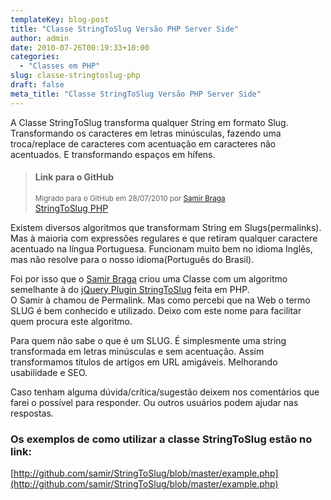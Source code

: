```yaml
---
templateKey: blog-post
title: "Classe StringToSlug Versão PHP Server Side"
author: admin
date: 2010-07-26T00:19:33+10:00
categories:
  - "Classes em PHP"
slug: classe-stringtoslug-php
draft: false
meta_title: "Classe StringToSlug Versão PHP Server Side"
---
```


A Classe StringToSlug transforma qualquer String em formato Slug. Transformando os caracteres em letras minúsculas, fazendo uma troca/replace de caracteres com acentuação em caracteres não acentuados. E transformando espaços em hífens.

> #### Link para o GitHub
>
> <small>Migrado para o GitHub em 28/07/2010 por [Samir Braga](http://twitter.com/samirbraga/)</small>\
> [StringToSlug PHP](http://github.com/samir/StringToSlug)

Existem diversos algoritmos que transformam String em Slugs(permalinks). Mas à maioria com expressões regulares e que retiram qualquer caractere acentuado na língua Portuguesa. Funcionam muito bem no idioma Inglês, mas não resolve para o nosso idioma(Português do Brasil).


Foi por isso que o [Samir Braga](http://twitter.com/samirbraga) criou uma Classe com um algoritmo semelhante à do [jQuery Plugin StringToSlug](https://leocaseiro.com.br/jquery-plugin-string-to-slug) feita em PHP. \
O Samir à chamou de Permalink. Mas como percebi que na Web o termo SLUG é bem conhecido e utilizado. Deixo com este nome para facilitar quem procura este algoritmo.

Para quem não sabe o que é um SLUG. É simplesmente uma string transformada em letras minúsculas e sem acentuação. Assim transformamos títulos de artigos em URL amigáveis. Melhorando usabilidade e SEO.

Caso tenham alguma dúvida/crítica/sugestão deixem nos comentários que farei o possível para responder. Ou outros usuários podem ajudar nas respostas.

### Os exemplos de como utilizar a classe StringToSlug estão no link:

[http://github.com/samir/StringToSlug/blob/master/example.php](http://github.com/samir/StringToSlug/blob/master/example.php)
